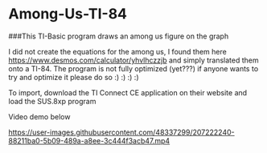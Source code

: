 # Among-Us-TI-84

###This TI-Basic program draws an among us figure on the graph

I did not create the equations for the among us, I found them here https://www.desmos.com/calculator/yhvlhczzjb and simply translated them onto a TI-84. The program is not fully optimized (yet???) if anyone wants to try and optimize it please do so :) :) :) :)

To import, download the TI Connect CE application on their website and load the SUS.8xp program



Video demo below

https://user-images.githubusercontent.com/48337299/207222240-88211ba0-5b09-489a-a8ee-3c444f3acb47.mp4

